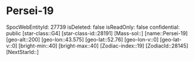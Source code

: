 ﻿---
location: [52.76,43.575,200]
type: Station
tags:
- astro/Star

---

# Persei-19

SpocWebEntityId: 27739
isDeleted: false
isReadOnly: false
confidential: public
[star-class::G4]
[star-class-id::28191]
[Mass-sol::]
[name::Persei-19]
[geo-alt::200]
[geo-lon::43.575]
[geo-lat::52.76]
[geo-lon-v::0]
[geo-lat-v::0]
[bright-min::40]
[bright-max::40]
[Zodiac-index::19]
[ZodiacId::28145]
[NextStarId::]

